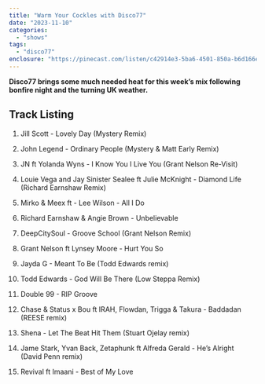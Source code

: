 ```yaml
---
title: "Warm Your Cockles with Disco77"
date: "2023-11-10"
categories: 
  - "shows"
tags: 
  - "disco77"
enclosure: "https://pinecast.com/listen/c42914e3-5ba6-4501-850a-b6d166eb54c3.mp3 65727090 audio/mpeg "
---
```


**Disco77 brings some much needed heat for this week’s mix following bonfire night and the turning UK weather.**

## Track Listing

1. Jill Scott - Lovely Day (Mystery Remix)

3. John Legend - Ordinary People (Mystery & Matt Early Remix)

5. JN ft Yolanda Wyns - I Know You I Live You (Grant Nelson Re-Visit)

7. Louie Vega and Jay Sinister Sealee ft Julie McKnight - Diamond Life (Richard Earnshaw Remix)

9. Mirko & Meex ft - Lee Wilson - All I Do

11. Richard Earnshaw & Angie Brown - Unbelievable 

13. DeepCitySoul - Groove School (Grant Nelson Remix)

15. Grant Nelson ft Lynsey Moore - Hurt You So

17. Jayda G - Meant To Be (Todd Edwards remix)

19. Todd Edwards - God Will Be There (Low Steppa Remix)

21. Double 99 - RIP Groove

23. Chase & Status x Bou ft IRAH, Flowdan, Trigga & Takura - Baddadan (REESE remix) 

25. Shena - Let The Beat Hit Them (Stuart Ojelay remix)

27. Jame Stark, Yvan Back, Zetaphunk ft Alfreda Gerald - He’s Alright (David Penn remix)

29. Revival ft Imaani - Best of My Love
